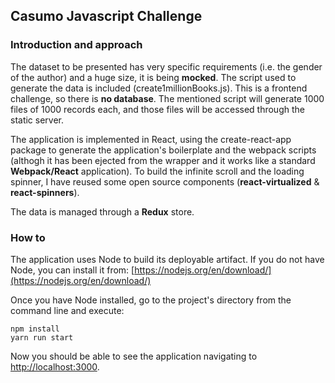 
## Casumo Javascript Challenge

### Introduction and approach
The dataset to be presented has very specific requirements (i.e. the gender of the author) and a huge size, it is being **mocked**. The script used to generate the data is included (create1millionBooks.js).
This is a frontend challenge, so there is **no database**. The mentioned script will generate 1000 files of 1000 records each, and those files will be accessed through the static server.

The application is implemented in React, using the create-react-app package to generate the application's boilerplate and the webpack scripts (althogh it has been ejected from the wrapper and it works like a standard **Webpack/React** application).
To build the infinite scroll and the loading spinner, I have reused some open source components (**react-virtualized** & **react-spinners**).

The data is managed through a **Redux** store.

### How to 
The application uses Node to build its deployable artifact. If you do not have Node, you can install it from:
[https://nodejs.org/en/download/](https://nodejs.org/en/download/)

Once you have Node installed, go to the project's directory from the command line and execute:
```
npm install
yarn run start
```
Now you should be able to see the application navigating to [http://localhost:3000](http://localhost:3000).
